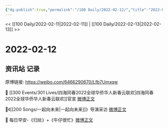 ```yaml
---
{"dg-publish":true,"permalink":"/100 Daily/2022-02-12/","title":"2022-02-12","created":"2022-12-22T15:53:14.000+08:00","updated":"2023-01-09T17:24:41.756+08:00"}
---
```



<< [[100 Daily/2022-02-11\|2022-02-11]] | [[100 Daily/2022-02-13\|2022-02-13]] >>

# 2022-02-12

## 资讯站 记录

原博链接: https://weibo.com/6466290670/Lfb7Umxqw

🌟 [[300 Events/301 Lives/四海同春2022全球华侨华人新春云联欢\|四海同春2022全球华侨华人新春云联欢]]官宣 [微博正文](https://weibo.com/detail/4736039091176389)

🌟《[[200 Songs/一起向未来\|一起向未来]]》导演采访 [微博正文](https://weibo.com/detail/4736057868812759)

🌟 每日早安-《归处》+《牛仔很忙》[微博正文](https://weibo.com/detail/4735965472752492)
